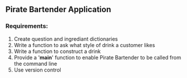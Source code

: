 Pirate Bartender Application
----------------------------

### Requirements:
1. Create question and ingrediant dictionaries
2. Write a function to ask what style of drink a customer likes
3. Write a function to construct a drink
4. Provide a '__main__' function to enable Pirate Bartender to be called from the command line
5. Use version control